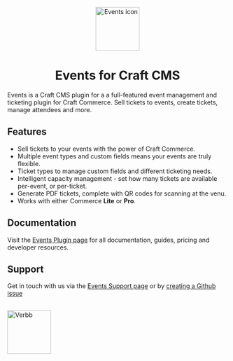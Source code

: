 <p align="center"><img src="https://verbb.imgix.net/plugins/events/events-icon.svg" width="100" height="100" alt="Events icon"></p>
<h1 align="center">Events for Craft CMS</h1>

Events is a Craft CMS plugin for a a full-featured event management and ticketing plugin for Craft Commerce. Sell tickets to events, create tickets, manage attendees and more.

## Features
- Sell tickets to your events with the power of Craft Commerce.
- Multiple event types and custom fields means your events are truly flexible.
- Ticket types to manage custom fields and different ticketing needs.
- Intelligent capacity management - set how many tickets are available per-event, or per-ticket.
- Generate PDF tickets, complete with QR codes for scanning at the venu.
- Works with either Commerce **Lite** or **Pro**.

## Documentation
Visit the [Events Plugin page](https://verbb.io/craft-plugins/events) for all documentation, guides, pricing and developer resources.

## Support
Get in touch with us via the [Events Support page](https://verbb.io/craft-plugins/events/support) or by [creating a Github issue](https://github.com/verbb/events/issues)

<h2></h2>

<a href="https://verbb.io" target="_blank">
    <img width="100" src="https://verbb.io/assets/img/verbb-pill.svg" alt="Verbb">
</a>
